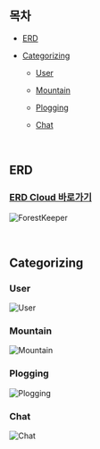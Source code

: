 ## 목차

- [ERD](#erd)

- [Categorizing](#categorizing)

    - [User](#user)

    - [Mountain](#mountain)

    - [Plogging](#plogging)
    
    - [Chat](#chat)


<br />


## ERD


### [ERD Cloud 바로가기](https://www.erdcloud.com/p/XyDK2eifs9E3YyKg7)


![ForestKeeper](https://user-images.githubusercontent.com/76759852/169658531-430d8377-a412-4bca-8379-81f9d06f2d01.png)


<br />


## Categorizing


### User

![User](https://user-images.githubusercontent.com/76759852/169658757-bc175601-e54e-40ff-9cb4-0ea6db0d83fe.png)


### Mountain

![Mountain](https://user-images.githubusercontent.com/76759852/169658849-c233d114-d4a5-4c8f-83a0-a91da6f57c82.png)


### Plogging

![Plogging](https://user-images.githubusercontent.com/76759852/169659013-d58c1ff9-3f73-4ba6-8a69-dfb4c1a490a8.png)


### Chat

![Chat](https://user-images.githubusercontent.com/76759852/169659186-7b49eb64-3287-489e-9477-143a263be50b.png)
